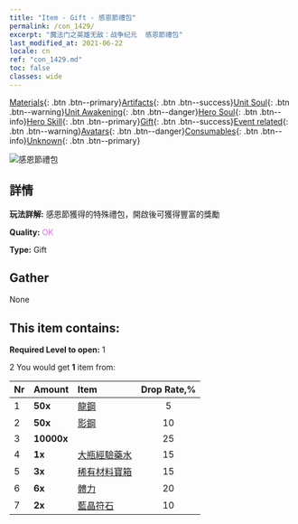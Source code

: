 ```yaml
---
title: "Item - Gift - 感恩節禮包"
permalink: /con_1429/
excerpt: "魔法门之英雄无敌：战争纪元  感恩節禮包"
last_modified_at: 2021-06-22
locale: cn
ref: "con_1429.md"
toc: false
classes: wide
---
```

 [Materials](/ItemsCN/){: .btn .btn--primary}[Artifacts](/ItemsCN/Artifacts/){: .btn .btn--success}[Unit Soul](/ItemsCN/UnitSoul/){: .btn .btn--warning}[Unit Awakening](/ItemsCN/UnitAwakening/){: .btn .btn--danger}[Hero Soul](/ItemsCN/HeroSoul/){: .btn .btn--info}[Hero Skill](/ItemsCN/HeroSkill/){: .btn .btn--primary}[Gift](/ItemsCN/Gift/){: .btn .btn--success}[Event related](/ItemsCN/Events/){: .btn .btn--warning}[Avatars](/ItemsCN/Avatars/){: .btn .btn--danger}[Consumables](/ItemsCN/Consumables/){: .btn .btn--info}[Unknown](/ItemsCN/Unknown/){: .btn .btn--primary}

 ![感恩節禮包](/images/t/i_907043.png)

## 詳情
 **玩法詳解:** 感恩節獲得的特殊禮包，開啟後可獲得豐富的獎勵

 **Quality:** <span style="color: #DA70D6">OK</span>

 **Type:** Gift

## Gather

  None

## This item contains:

 **Required Level to open:** 1

 2 You would get **1** item  from:

  | Nr | Amount |     Item    | Drop Rate,% |
  |:---|:-------|:------------|:---------:|
  | 1 |  **50x** | [龍鋼](/cn/Items/con_880/) | 5 | 
  | 2 |  **50x** | [影鋼](/cn/Items/con_881/) | 10 | 
  | 3 |  **10000x** | <i class="fas fa-coins"/> | 25 | 
  | 4 |  **1x** | [大瓶經驗藥水](/cn/Items/con_702/) | 15 | 
  | 5 |  **3x** | [稀有材料寶箱](/cn/Items/con_757/) | 15 | 
  | 6 |  **6x** | [體力](/cn/Items/con_900/) | 20 | 
  | 7 |  **2x** | [藍晶符石](/cn/Items/con_716/) | 10 | 

